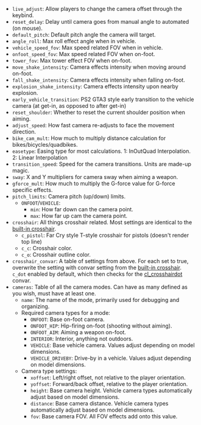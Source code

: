- `live_adjust`: Allow players to change the camera offset through the keybind.
- `reset_delay`: Delay until camera goes from manual angle to automated (on mouse).
- `default_pitch`: Default pitch angle the camera will target.
- `angle_roll`: Max roll effect angle when in vehicle.
- `vehicle_speed_fov`: Max speed related FOV when in vehicle.
- `onfoot_speed_fov`: Max speed related FOV when on-foot.
- `tower_fov`: Max tower effect FOV when on-foot.
- `move_shake_intensity`: Camera effects intensity when moving around on-foot.
- `fall_shake_intensity`: Camera effects intensity when falling on-foot.
- `explosion_shake_intensity`: Camera effects intensity upon nearby explosion.
- `early_vehicle_transition`: PS2 GTA3 style early transition to the vehicle camera (at get-in, as opposed to after get-in)
- `reset_shoulder`: Whether to reset the current shoulder position when aiming.
- `adjust_speed`: How fast camera re-adjusts to face the movement direction.
- `bike_cam_mult`: How much to multiply distance calculation for bikes/bicycles/quadbikes.
- `easetype`: Easing type for most calculations. 1: InOutQuad Interpolation. 2: Linear Interpolation
- `transition_speed`: Speed for the camera transitions. Units are made-up magic.
- `sway`: X and Y multipliers for camera sway when aiming a weapon.
- `gforce_mult`: How much to multiply the G-force value for G-force specific effects.
- `pitch_limits`: Camera pitch (up/down) limits.
    - `ONFOOT`/`VEHICLE`:
        - `min`: How far down can the camera point.
        - `max`: How far up cam the camera point.
- `crosshair`: All things crosshair related. Most settings are identical to the [built-in crosshair](https://docs.fivem.net/docs/client-manual/crosshair/).
    - `c_pistol`: Far Cry style T-style crosshair for pistols (doesn't render top line)
    - `c_c`: Crosshair color.
    - `c_o`: Crosshair outline color.
- `crosshair_convar`: A table of settings from above. For each set to true, overwrite the setting with convar setting from the [built-in crosshair](https://docs.fivem.net/docs/client-manual/crosshair/). `c_dot` enabled by default, which then checks for the [cl_crosshairdot](https://docs.fivem.net/docs/client-manual/crosshair/#cl_crosshairdot-bool) convar.
- `cameras`: Table of all the camera modes. Can have as many defined as you wish, must have at least one.
    - `name`: The name of the mode, primarily used for debugging and organizing.
    - Required camera types for a mode:
        - `ONFOOT`: Base on-foot camera.
        - `ONFOOT_HIP`: Hip-firing on-foot (shooting without aiming).
        - `ONFOOT_AIM`: Aiming a weapon on-foot.
        - `INTERIOR`: Interior, anything not outdoors.
        - `VEHICLE`: Base vehicle camera. Values adjust depending on model dimensions.
        - `VEHICLE_DRIVEBY`: Drive-by in a vehicle. Values adjust depending on model dimensions.
    - Camera type settings:
        - `xoffset`: Left/right offset, not relative to the player orientation.
        - `yoffset`: Forward/back offset, relative to the player orientation.
        - `height`: Base camera height. Vehicle camera types automatically adjust based on model dimensions.
        - `distance`: Base camera distance. Vehicle camera types automatically adjust based on model dimensions.
        - `fov`: Base camera FOV. All FOV effects add onto this value.